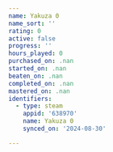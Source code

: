 ```yaml
---
name: Yakuza 0
name_sort: ''
rating: 0
active: false
progress: ''
hours_played: 0
purchased_on: .nan
started_on: .nan
beaten_on: .nan
completed_on: .nan
mastered_on: .nan
identifiers:
  - type: steam
    appid: '638970'
    name: Yakuza 0
    synced_on: '2024-08-30'

---
```


